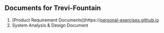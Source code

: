 ## Documents for Trevi-Fountain

1. [Product Requirement Documents](https://[personal-exercises.github.io](https://personal-exercises.github.io/trevi-fountain/PRD.md)
2. System Analysis & Design Document

